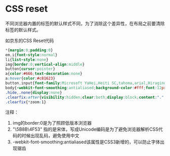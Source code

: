 # CSS reset

不同浏览器内置的标签的默认样式不同，为了消除这个差异性，在布局之前要清除标签的默认样式。

如京东的CSS Reset代码

```css
*{margin:0;padding:0}
em,i{font-style:normal}
li{list-style:none}
img{border:0;vertical-align:middle}
button{cursor:pointer}
a{color:#666;text-decoration:none}
a:hover{color:#c81623}
button,input{font-family:Microsoft YaHei,Heiti SC,tahoma,arial,Hiragino Sans GB,"\5B8B\4F53",sans-serif}
body{-webkit-font-smoothing:antialiased;background-color:#fff;font:12px/1.5 Microsoft YaHei,Heiti SC,tahoma,arial,Hiragino Sans GB,"\5B8B\4F53",sans-serif;color:#666}
.hide,.none{display:none}
.clearfix:after{visibility:hidden;clear:both;display:block;content:".";height:0}
.clearfix{*zoom:1}
```

注释：

1. img的border:0是为了照顾低版本浏览器
2. "\5B8B\4F53" 指的是宋体，写成Unicode编码是为了避免浏览器解析CSS代码的时候出现乱码，避免使用中文
3. -webkit-font-smoothing:antialiased该属性是CSS3新增的，可以防止字体出现锯齿